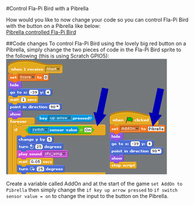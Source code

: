 #Control Fla-Pi Bird with a Pibrella

How would you like to now change your code so you can control Fla-Pi Bird with the button on a Pibrella like below:  
[Pibrella controlled Fla-Pi Bird](https://vimeo.com/93175140)  
  

##Code changes
To control Fla-Pi Bird using the lovely big red button on a Pibrella, simply change the two pieces of code in the Fla-Pi Bird sprite to the following (this is using Scratch GPIO5):  
![Pibrella Control](https://github.com/AllenHeard/Fla-Pi-Bird/blob/master/Code%20Blocks%20by%20Lesson/7%20Pibrella/Code%20Changes%20Fla-Pi%20Bird%20Brella.fw.png?raw=true)  
  
Create a variable called AddOn and at the start of the game ```set AddOn to Pibrella``` then simply change the ```if key up arrow pressed``` to ```if switch sensor value = on``` to change the input to the button on the Pibrella.

